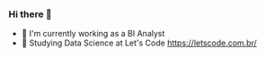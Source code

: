 ### Hi there 👋

- 🔭 I'm currently working as a BI Analyst
- 🌱 Studying Data Science at Let's Code  https://letscode.com.br/
